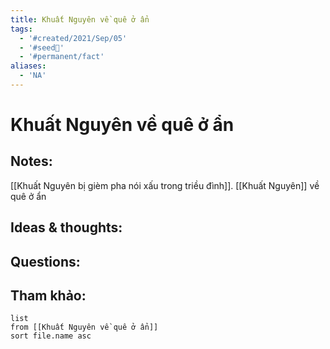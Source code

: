 ```yaml
---
title: Khuất Nguyên về quê ở ẩn
tags:
  - '#created/2021/Sep/05'
  - '#seed🥜'
  - '#permanent/fact'
aliases:
  - 'NA'
---
```

# Khuất Nguyên về quê ở ẩn

## Notes:
[[Khuất Nguyên bị gièm pha nói xấu trong triều đình]]. [[Khuất Nguyên]] về quê ở ẩn

## Ideas & thoughts:

## Questions:


## Tham khảo:
```dataview
list
from [[Khuất Nguyên về quê ở ẩn]]
sort file.name asc
```